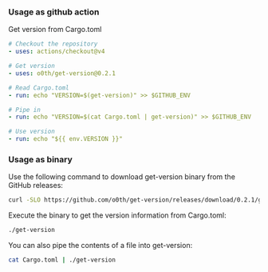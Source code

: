### Usage as github action

Get version from Cargo.toml

```yaml
# Checkout the repository
- uses: actions/checkout@v4

# Get version
- uses: o0th/get-version@0.2.1

# Read Cargo.toml
- run: echo "VERSION=$(get-version)" >> $GITHUB_ENV

# Pipe in
- run: echo "VERSION=$(cat Cargo.toml | get-version)" >> $GITHUB_ENV

# Use version
- run: echo "${{ env.VERSION }}"
```

### Usage as binary

Use the following command to download get-version binary from the GitHub releases:

```bash
curl -SLO https://github.com/o0th/get-version/releases/download/0.2.1/get-version
```

Execute the binary to get the version information from Cargo.toml:

```bash
./get-version
```

You can also pipe the contents of a file into get-version:

```bash
cat Cargo.toml | ./get-version
```
